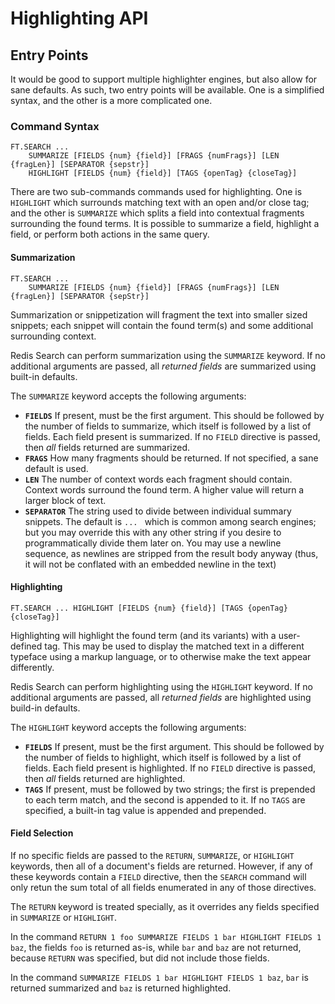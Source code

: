 # Highlighting API

## Entry Points

It would be good to support multiple highlighter engines, but also allow for
sane defaults. As such, two entry points will be available. One is a simplified
syntax, and the other is a more complicated one.

### Command Syntax

```
FT.SEARCH ...
    SUMMARIZE [FIELDS {num} {field}] [FRAGS {numFrags}] [LEN {fragLen}] [SEPARATOR {sepstr}]
    HIGHLIGHT [FIELDS {num} {field}] [TAGS {openTag} {closeTag}]

```

There are two sub-commands commands used for highlighting. One is `HIGHLIGHT`
which surrounds matching text with an open and/or close tag; and the other is
`SUMMARIZE` which splits a field into contextual fragments surrounding the
found terms. It is possible to summarize a field, highlight a field, or perform
both actions in the same query.

#### Summarization


```
FT.SEARCH ...
    SUMMARIZE [FIELDS {num} {field}] [FRAGS {numFrags}] [LEN {fragLen}] [SEPARATOR {sepStr}]
```

Summarization or snippetization will fragment the text into smaller sized
snippets; each snippet will contain the found term(s) and some additional
surrounding context.

Redis Search can perform summarization using the `SUMMARIZE` keyword. If no
additional arguments are passed, all _returned fields_ are summarized using
built-in defaults.

The `SUMMARIZE` keyword accepts the following arguments:

* **`FIELDS`** If present, must be the first argument. This should be followed
    by the number of fields to summarize, which itself is followed by a list of
    fields. Each field present is summarized. If no `FIELD` directive is passed,
    then *all* fields returned are summarized.
* **`FRAGS`** How many fragments should be returned. If not specified, a sane
    default is used.
* **`LEN`** The number of context words each fragment should contain. Context
    words surround the found term. A higher value will return a larger block of
    text.
* **`SEPARATOR`** The string used to divide between individual summary snippets.
    The default is `... ` which is common among search engines; but you may
    override this with any other string if you desire to programmatically divide them
    later on. You may use a newline sequence, as newlines are stripped from the
    result body anyway (thus, it will not be conflated with an embedded newline
    in the text)


#### Highlighting

```
FT.SEARCH ... HIGHLIGHT [FIELDS {num} {field}] [TAGS {openTag} {closeTag}]
```

Highlighting will highlight the found term (and its variants) with a user-defined
tag. This may be used to display the matched text in a different typeface using
a markup language, or to otherwise make the text appear differently.

Redis Search can perform highlighting using the `HIGHLIGHT` keyword. If no
additional arguments are passed, all _returned fields_ are highlighted using
build-in defaults.

The `HIGHLIGHT` keyword accepts the following arguments:

* **`FIELDS`** If present, must be the first argument. This should be followed
    by the number of fields to highlight, which itself is followed by a list of
    fields. Each field present is highlighted. If no `FIELD` directive is passed,
    then *all* fields returned are highlighted.
* **`TAGS`** If present, must be followed by two strings; the first is prepended
    to each term match, and the second is appended to it. If no `TAGS` are
    specified, a built-in tag value is appended and prepended.


#### Field Selection

If no specific fields are passed to the `RETURN`, `SUMMARIZE`, or `HIGHLIGHT`
keywords, then all of a document's fields are returned. However, if any of these
keywords contain a `FIELD` directive, then the `SEARCH` command will only retun
the sum total of all fields enumerated in any of those directives.

The `RETURN` keyword is treated specially, as it overrides any fields specified
in `SUMMARIZE` or `HIGHLIGHT`.

In the command `RETURN 1 foo SUMMARIZE FIELDS 1 bar HIGHLIGHT FIELDS 1 baz`,
the fields `foo` is returned as-is, while `bar` and `baz` are not returned, because
`RETURN` was specified, but did not include those fields.

In the command `SUMMARIZE FIELDS 1 bar HIGHLIGHT FIELDS 1 baz`, `bar` is returned
summarized and `baz` is returned highlighted.